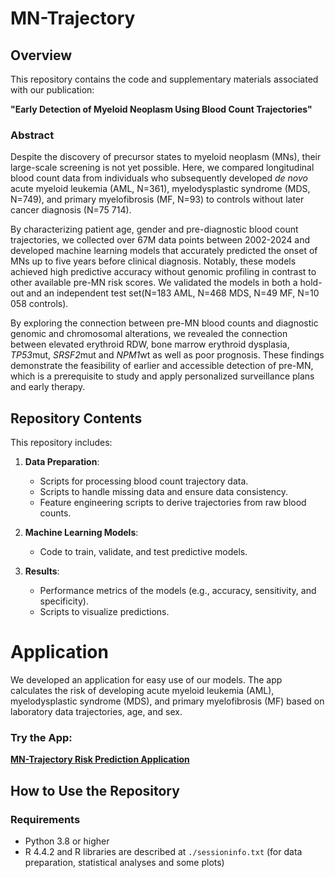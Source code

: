 # MN-Trajectory

## Overview
This repository contains the code and supplementary materials associated with our publication: 

**"Early Detection of Myeloid Neoplasm Using Blood Count Trajectories"**

### Abstract
Despite the discovery of precursor states to myeloid neoplasm (MNs), their large-scale screening is not yet possible. Here, we compared longitudinal blood count data from individuals who subsequently developed *de novo* acute myeloid leukemia (AML, N=361), myelodysplastic syndrome (MDS, N=749), and primary myelofibrosis (MF, N=93) to controls without later cancer diagnosis (N=75 714).

By characterizing patient age, gender and pre-diagnostic blood count trajectories, we collected over 67M data points between 2002-2024 and developed machine learning models that accurately predicted the onset of MNs up to five years before clinical diagnosis. Notably, these models achieved high predictive accuracy without genomic profiling in contrast to other available pre-MN risk scores. We validated the models in both a hold-out and an independent test set(N=183 AML, N=468 MDS, N=49 MF, N=10 058 controls).

By exploring the connection between pre-MN blood counts and diagnostic genomic and chromosomal alterations, we revealed the connection between elevated erythroid RDW, bone marrow erythroid dysplasia, *TP53*mut, *SRSF2*mut and *NPM1*wt as well as poor prognosis. These findings demonstrate the feasibility of earlier and accessible detection of pre-MN, which is a prerequisite to study and apply personalized surveillance plans and early therapy.

## Repository Contents
This repository includes:
1. **Data Preparation**:
   - Scripts for processing blood count trajectory data.
   - Scripts to handle missing data and ensure data consistency.
   - Feature engineering scripts to derive trajectories from raw blood counts.

2. **Machine Learning Models**:
   - Code to train, validate, and test predictive models.

3. **Results**:
   - Performance metrics of the models (e.g., accuracy, sensitivity, and specificity).
   - Scripts to visualize predictions.

# Application
We developed an application for easy use of our models. The app calculates the risk of developing acute myeloid leukemia (AML), myelodysplastic syndrome (MDS), and primary myelofibrosis (MF) based on laboratory data trajectories, age, and sex.

### Try the App:
[**MN-Trajectory Risk Prediction Application**](<https://hematoscopelab.shinyapps.io/mn-trajectory/>)

## How to Use the Repository
### Requirements
- Python 3.8 or higher
- R 4.4.2 and R libraries are described at `./sessioninfo.txt` (for data preparation, statistical analyses and some plots)